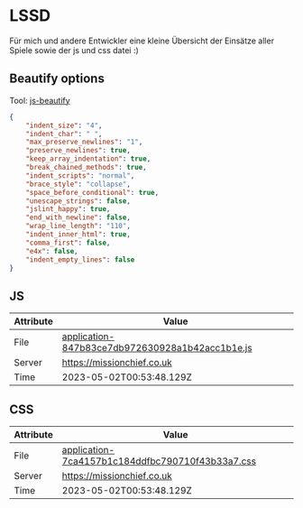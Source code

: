 # LSSD
Für mich und andere Entwickler eine kleine Übersicht der Einsätze aller Spiele sowie der js und css datei :)

<!-- automated -->
## Beautify options
Tool: [js-beautify](https://github.com/beautify-web/js-beautify)
```json
{
    "indent_size": "4",
    "indent_char": " ",
    "max_preserve_newlines": "1",
    "preserve_newlines": true,
    "keep_array_indentation": true,
    "break_chained_methods": true,
    "indent_scripts": "normal",
    "brace_style": "collapse",
    "space_before_conditional": true,
    "unescape_strings": false,
    "jslint_happy": true,
    "end_with_newline": false,
    "wrap_line_length": "110",
    "indent_inner_html": true,
    "comma_first": false,
    "e4x": false,
    "indent_empty_lines": false
}
```

## JS
| Attribute | Value |
| --------- | ----- |
| File      | [application-847b83ce7db972630928a1b42acc1b1e.js](https://missionchief.co.uk/assets/application-847b83ce7db972630928a1b42acc1b1e.js) |
| Server    | https://missionchief.co.uk |
| Time      | 2023-05-02T00:53:48.129Z |

## CSS
| Attribute | Value |
| --------- | ----- |
| File      | [application-7ca4157b1c184ddfbc790710f43b33a7.css](https://missionchief.co.uk/assets/application-7ca4157b1c184ddfbc790710f43b33a7.css) |
| Server    | https://missionchief.co.uk |
| Time      | 2023-05-02T00:53:48.129Z |
<!-- /automated -->

